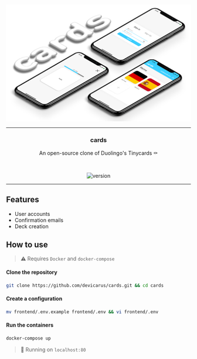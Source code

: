 ![cards banner](docs/banner.png)

---
<div align="center">

### cards
An open-source clone of Duolingo's Tinycards ⚰️

<br>

![version](https://img.shields.io/github/v/tag/devicarus/cards?color=%233ccfff&label=version&style=for-the-badge)
<br>
</div>

---

## Features

- User accounts
- Confirmation emails
- Deck creation

## How to use
> :warning: Requires `Docker` and `docker-compose`

#### Clone the repository
```bash
git clone https://github.com/devicarus/cards.git && cd cards
```

#### Create a configuration
```bash
mv frontend/.env.example frontend/.env && vi frontend/.env
```

#### Run the containers
```bash
docker-compose up
```

> :rocket: Running on `localhost:80`